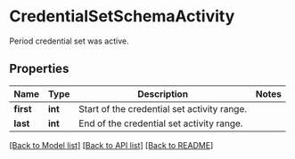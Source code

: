 # CredentialSetSchemaActivity

Period credential set was active.

## Properties
Name | Type | Description | Notes
------------ | ------------- | ------------- | -------------
**first** | **int** | Start of the credential set activity range. | 
**last** | **int** | End of the credential set activity range. | 

[[Back to Model list]](../README.md#documentation-for-models) [[Back to API list]](../README.md#documentation-for-api-endpoints) [[Back to README]](../README.md)


